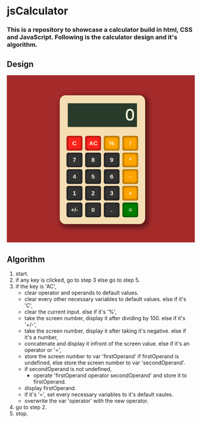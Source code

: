 # jsCalculator
### This is a repository to showcase a calculator build in html, CSS and JavaScript. Following is the calculator design and it's algorithm.
## **Design**
![Calculator Design](https://github.com/adhilbathali/jsCalculator/blob/main/media/jsCalculator.png)
## **Algorithm**
1.  start.
2.  if any key is clicked, go to step 3 else go to step 5.
3.  if the key is 'AC',
    - clear operator and operands to default values.
    - clear every other necessary variables to default values.
    else if it's 'C',
    - clear the current input.
    else if it's '%',
    - take the screen number, display it after dividing by 100.
    else if it's '+/-',
    - take the screen number, display it after taking it's negative.
    else if it's a number,
    - concatenate and display it infront of the screen value.
    else if it's an operator or '=',
    - store the screen number to var 'firstOperand' if firstOperand is undefined, else store the screen number to var 'secondOperand'.
    - if secondOperand is not undefined,
       - operate 'firstOperand operator secondOperand' and store it to firstOperand.
    - display firstOperand.
    - if it's '=', set every necessary variables to it's default vaules.
    - overwrite the var 'operator' with the new operator.
4.  go to step 2.
5.  stop.


